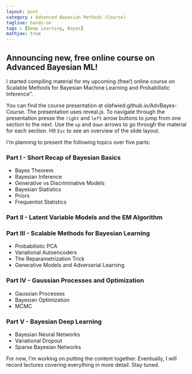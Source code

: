 ```yaml
---
layout: post
category : Advanced Bayesian Methods (Course)
tagline: hands-on
tags : [Deep Learning, Bayes]
mathjax: true
---
```


## Announcing new, free online course on Advanced Bayesian ML!

I started compiling material for my upcoming (free!) online course on Scalable Methods for Bayesian Machine Learning and Probabilistic Inference".

You can find the course presentation at olafwied.github.io/AdvBayes-Course. The presentation uses reveal.js. To navigate through the presentation presse the `right` and `left` arrow buttons to jump from one section to the next. Use the `up` and `down` arrows to go through the material for each section. Hit `Esc` to see an overview of the slide layout.

I'm planning to present the following topics over five parts:

### Part I - Short Recap of Bayesian Basics
- Bayes Theorem
- Bayesian Inference
- Generative vs Discriminative Models
- Bayesian Statistics
- Priors
- Frequentist Statistics

### Part II - Latent Variable Models and the EM Algorithm

### Part III - Scalable Methods for Bayesian Learning
- Probabilistic PCA
- Variational Autoencoders
- The Reparametrization Trick
- Generative Models and Adverserial Learning

### Part IV - Gaussian Processes and Optimization
- Gaussian Processes
- Bayesian Optimization
- MCMC

### Part V - Bayesian Deep Learning
- Bayesian Neural Networks
- Variational Dropout
- Sparse Bayesian Networks

For now, I'm working on putting the content together. Eventually, I will record lectures covering everything in more detail. Stay tuned.
